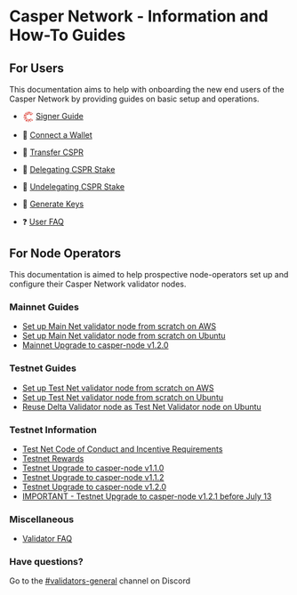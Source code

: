 # Casper Network - Information and How-To Guides

## For Users

This documentation aims to help with onboarding the new end users of the Casper Network by providing guides on basic setup and operations.
  - <img src="assets/CasperNetwork/casper-signer-logo.jpg" alt="Casper Signer" width="20" style="vertical-align:middle"/> [Signer Guide](/docs/user-guides/SignerGuide.md)
  - 👛 [Connect a Wallet](/docs/user-guides/Connect-a-Wallet.md)
  - 💸 [Transfer CSPR](/docs/user-guides/Transfer-CSPR.md)
  - 🥩 [Delegating CSPR Stake](/docs/user-guides/Delegating-CSPR-Stake.md)
  - 🥙 [Undelegating CSPR Stake](/docs/user-guides/Undelegating-CSPR-Stake.md)
  - 🔑 [Generate Keys](/docs/user-guides/Generate-Keys.md)

  - ❓ [User FAQ](/docs/faq-user.md)

## For Node Operators

This documentation is aimed to help prospective node-operators set up and configure their Casper Network validator nodes.

### Mainnet Guides
  - [Set up Main Net validator node from scratch on AWS](/docs/aws/setup-mainnet-validator-from-scratch.md)
  - [Set up Main Net validator node from scratch on Ubuntu](/docs/ubuntu/setup-mainnet-validator-from-scratch.md)
  - [Mainnet Upgrade to casper-node v1.2.0](https://github.com/casper-network/casper-node/wiki/Upgrade-to-casper-node-v1.2.0)

### Testnet Guides
  - [Set up Test Net validator node from scratch on AWS](/docs/aws/setup-testnet-validator-from-scratch.md)
  - [Set up Test Net validator node from scratch on Ubuntu](/docs/ubuntu/setup-testnet-validator-from-scratch.md)
  - [Reuse Delta Validator node as Test Net Validator node on Ubuntu](/docs/ubuntu/reinstall-testnet-validator.md)

### Testnet Information
  - [Test Net Code of Conduct and Incentive Requirements](/docs/testnet.md)
  - [Testnet Rewards](/docs/testnet-rewards.md)
  - [Testnet Upgrade to casper-node v1.1.0](/docs/testnet/upgrade-1_1_0.md)
  - [Testnet Upgrade to casper-node v1.1.2](/docs/testnet/upgrade-1_1_2.md)
  - [Testnet Upgrade to casper-node v1.2.0](/docs/testnet/upgrade-1_2_0.md)
  - [IMPORTANT - Testnet Upgrade to casper-node v1.2.1 before July 13](/docs/testnet/upgrade-1_2_1.md)

### Miscellaneous
- [Validator FAQ](/docs/faq-validator.md)

### Have questions?
Go to the [#validators-general](https://discord.gg/uGv72geF) channel on Discord
